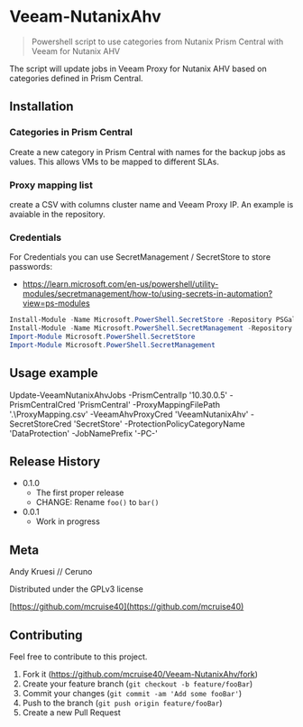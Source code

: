 # Veeam-NutanixAhv
> Powershell script to use categories from Nutanix Prism Central with Veeam for Nutanix AHV

The script will update jobs in Veeam Proxy for Nutanix AHV based on categories defined in Prism Central.

## Installation

### Categories in Prism Central
Create a new category in Prism Central with names for the backup jobs as values. This allows VMs to be mapped to different SLAs.

 ### Proxy mapping list
 create a CSV with columns cluster name and Veeam Proxy IP. An example is avaiable in the repository.

### Credentials
For Credentials you can use SecretManagement / SecretStore to store passwords:
- https://learn.microsoft.com/en-us/powershell/utility-modules/secretmanagement/how-to/using-secrets-in-automation?view=ps-modules

```Powershell
Install-Module -Name Microsoft.PowerShell.SecretStore -Repository PSGallery -Force
Install-Module -Name Microsoft.PowerShell.SecretManagement -Repository PSGallery -Force
Import-Module Microsoft.PowerShell.SecretStore
Import-Module Microsoft.PowerShell.SecretManagement
```


## Usage example

Update-VeeamNutanixAhvJobs -PrismCentralIp '10.30.0.5' -PrismCentralCred 'PrismCentral' -ProxyMappingFilePath '.\ProxyMapping.csv' -VeeamAhvProxyCred 'VeeamNutanixAhv' -SecretStoreCred 'SecretStore' -ProtectionPolicyCategoryName 'DataProtection' -JobNamePrefix '-PC-'

## Release History

* 0.1.0
    * The first proper release
    * CHANGE: Rename `foo()` to `bar()`
* 0.0.1
    * Work in progress

## Meta

Andy Kruesi // Ceruno

Distributed under the GPLv3 license

[https://github.com/mcruise40](https://github.com/mcruise40)

## Contributing

Feel free to contribute to this project.

1. Fork it (<https://github.com/mcruise40/Veeam-NutanixAhv/fork>)
2. Create your feature branch (`git checkout -b feature/fooBar`)
3. Commit your changes (`git commit -am 'Add some fooBar'`)
4. Push to the branch (`git push origin feature/fooBar`)
5. Create a new Pull Request

<!-- Markdown link & img dfn's -->
[wiki]: https://github.com/mcruise40/Veeam-NutanixAhv/wiki
